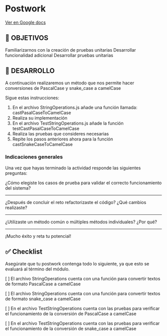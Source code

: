 # Postwork

[Ver en Google docs](https://docs.google.com/document/d/1ZwlNDhdgf7YFQYSA6xpMpyRFv_yBPLQnY2CCmy11srY/edit?usp=sharing)


## 🎯 OBJETIVOS

Familiarizarnos con la creación de pruebas unitarias
Desarrollar funcionalidad adicional 
Desarrollar pruebas unitarias

## 🚀 DESARROLLO

A continuación realizaremos un método que nos permite hacer conversiones de PascalCase y snake_case a camelCase

Sigue estas instrucciones:

1. En el archivo StringOperations.js añade una función llamada: castPasalCaseToCamelCase
1. Realiza su implementación
1. En el archivo TestStringOperations.js añade la función testCastPasalCaseToCamelCase
1. Realiza las pruebas que consideres necesarias
1. Repite los pasos anteriores ahora para la función castSnakeCaseToCamelCase

### Indicaciones generales

Una vez que hayas terminado  la actividad responde las siguientes preguntas:

¿Cómo elegiste los casos de prueba para validar el correcto funcionamiento del sistema?
_________________________________________________________________________________________________________________________________________________________________________________________________________________________________
¿Después de concluir el reto refactorizaste el código? ¿Qué cambios realizaste?
_________________________________________________________________________________________________________________________________________________________________________________________________________________________________

¿Utilizaste un método común o múltiples métodos individuales? ¿Por qué?
_________________________________________________________________________________________________________________________________________________________________________________________________________________________________

¡Mucho éxito y reta tu potencial!


## ✅ Checklist 

Asegúrate que tu postwork contenga todo lo siguiente, ya que esto se evaluará al término del módulo.

[ ] El archivo StringOperations cuenta con una función para convertir textos de formato PascalCase a camelCase




[ ] El archivo StringOperations cuenta con una función para convertir textos de formato snake_case a camelCase




[ ] En el archivo TestStringOperations cuenta con las pruebas para verificar el funcionamiento de la conversión de PascalCase a camelCase




[ ] En el archivo TestStringOperations cuenta con las pruebas para verificar el funcionamiento de la conversión de snake_case a camelCase







